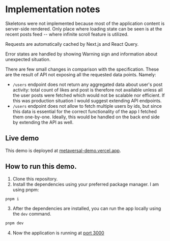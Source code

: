 # Implementation notes
Skeletons were not implemented because most of the application content is server-side rendered. Only place where loading state can be seen is at the recent posts feed -- where infinite scroll feature is utilized. 

Requests are automatically cached by Next.js and React Query.

Error states are handled by showing Warning sign and information about unexpected situation.


There are few small changes in comparison with the specification. These are the result of API not exposing all the requested data points. Namely:
- `/users` endpoint does not return any aggregated data about user's post activity: total count of likes and post is therefore not available unless all the user posts were fetched which would not be scalable nor efficient. If this was production situation I would suggest extending API endpoints.
- `/users` endpoint does not allow to fetch multiple users by ids, but since this data is essential for the correct functionality of the app I fetched them one-by-one. Ideally, this would be handled on the back end side by extending the API as well.


## Live demo

This demo is deployed at [metaversal-demo.vercel.app](https://metaversal-demo.vercel.app/).

## How to run this demo.

1. Clone this repository.
2. Install the dependencies using your preferred package manager. I am using pnpm:

```bash
pnpm i
```

3. After the dependencies are installed, you can run the app locally using the `dev` command.

```bash
pnpm dev
```

4. Now the application is running at [port 3000](http://localhost:3000/)